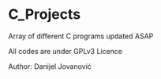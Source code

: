 # C_Projects
Array of different C programs updated ASAP

All codes are under GPLv3 Licence

Author: Danijel Jovanović
